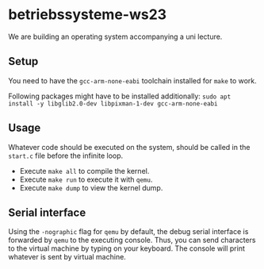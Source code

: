 # betriebssysteme-ws23

We are building an operating system accompanying a uni lecture.

## Setup

You need to have the `gcc-arm-none-eabi` toolchain installed for `make` to work.

Following packages might have to be installed additionally:
`sudo apt install -y libglib2.0-dev libpixman-1-dev gcc-arm-none-eabi`

## Usage

Whatever code should be executed on the system, should be called in the `start.c` file
before the infinite loop.

- Execute `make all` to compile the kernel.
- Execute `make run` to execute it with `qemu`.
- Execute `make dump` to view the kernel dump.

## Serial interface

Using the `-nographic` flag for `qemu` by default, the debug serial interface is
forwarded by `qemu` to the executing console. Thus, you can send characters to the
virtual machine by typing on your keyboard. The console will print whatever is sent by
virtual machine.
